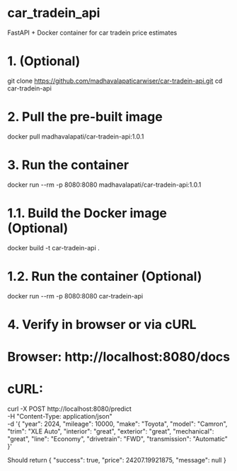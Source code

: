 # car_tradein_api
FastAPI + Docker container for car tradein price estimates

# 1. (Optional)
git clone https://github.com/madhavalapaticarwiser/car-tradein-api.git
cd car-tradein-api

# 2. Pull the pre-built image
docker pull madhavalapati/car-tradein-api:1.0.1

# 3. Run the container
docker run --rm -p 8080:8080 madhavalapati/car-tradein-api:1.0.1

# 1.1. Build the Docker image (Optional)
docker build -t car-tradein-api .

# 1.2. Run the container (Optional)
docker run --rm -p 8080:8080 car-tradein-api

# 4. Verify in browser or via cURL
#    Browser: http://localhost:8080/docs
#    cURL:
curl -X POST http://localhost:8080/predict \
  -H "Content-Type: application/json" \
  -d '{
        "year": 2024,
        "mileage": 10000,
        "make": "Toyota",
        "model": "Camron",
        "trim": "XLE Auto",
        "interior": "great",
        "exterior": "great",
        "mechanical": "great",
        "line": "Economy",
        "drivetrain": "FWD",
        "transmission": "Automatic"
      }'

Should return
{
  "success": true,
  "price": 24207.19921875,
  "message": null
}
